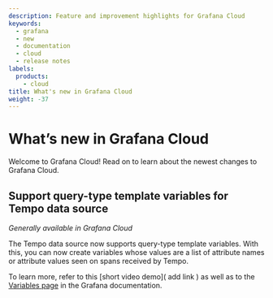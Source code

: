 ```yaml
---
description: Feature and improvement highlights for Grafana Cloud
keywords:
  - grafana
  - new
  - documentation
  - cloud
  - release notes
labels:
  products:
    - cloud
title: What's new in Grafana Cloud
weight: -37
---
```


# What’s new in Grafana Cloud

Welcome to Grafana Cloud! Read on to learn about the newest changes to Grafana Cloud.

## Support query-type template variables for Tempo data source

<!-- Fabrizio Casati -->
<!-- OSS, Enterprise -->

_Generally available in Grafana Cloud_

The Tempo data source now supports query-type template variables. With this, you can now create variables whose values are a list of attribute names or attribute values seen on spans received by Tempo.

To learn more, refer to this [short video demo]( add link ) as well as to the [Variables page](https://grafana.com/docs/grafana/latest/dashboards/variables/) in the Grafana documentation.
